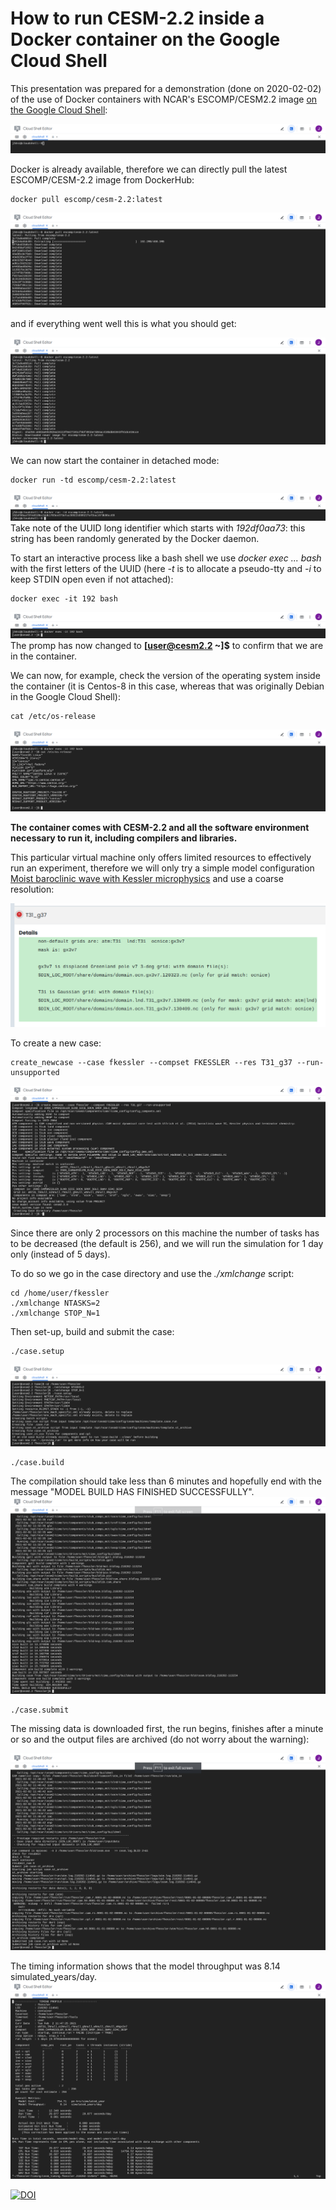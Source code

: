 # How to run CESM-2.2 inside a Docker container on the Google Cloud Shell


This presentation was prepared for a demonstration (done on 2020-02-02) of the use
of Docker containers with NCAR's ESCOMP/CESM2.2 image [on the Google Cloud Shell](https://shell.cloud.google.com):

![alt text](img/Cloud_Shell_Editor.png "Cloud Shell")

Docker is already available, therefore we can directly pull the latest ESCOMP/CESM-2.2 image from DockerHub:
```
docker pull escomp/cesm-2.2:latest
```
![alt text](img/Pulling_from_escomp.png "Pulling the image")

and if everything went well this is what you should get:

![alt text](img/Docker_image_downloaded.png "Download finished")

We can now start the container in detached mode:
```
docker run -td escomp/cesm-2.2:latest
```
![alt text](img/Docker_run.png "Docker run")
Take note of the UUID long identifier which starts with *192df0aa73*: this string has been randomly generated by 
the Docker daemon.


To start an interactive process like a bash shell we use *docker exec ... bash* with the first letters of the UUID
(here *-t* is to allocate a pseudo-tty and *-i* to keep STDIN open even if not attached):
```
docker exec -it 192 bash
```
![alt text](img/Docker_exec.png "Docker exec")
The promp has now changed to **[user@cesm2.2 ~]$** to confirm that we are in the container.

We can now, for example, check the version of the operating system inside the container (it is Centos-8 in this case, 
whereas that was originally Debian in the Google Cloud Shell):
```
cat /etc/os-release
```
![alt text](img/Bash_shell.png "Bash shell")

__The container comes with CESM-2.2 and all the software environment necessary to run it, 
including compilers and libraries.__

This particular virtual machine only offers limited resources to effectively run an experiment, therefore we will
only try a simple model configuration 
[Moist baroclinic wave with Kessler microphysics](https://www.cesm.ucar.edu/models/simpler-models/fkessler/index.html) and use a coarse resolution:

![alt text](img/T31_g37.png "From https://www.cesm.ucar.edu/models/cesm2/config/grids.html")

To create a new case:
```
create_newcase --case fkessler --compset FKESSLER --res T31_g37 --run-unsupported
```
![alt text](img/Create_newcase.png "Create new case")

Since there are only 2 processors on this machine the number of tasks has to be decreased (the default is 256), and we will run the simulation for 1 day only (instead of 5 days). 

To do so we go in the case directory and use the *./xmlchange* script:
```
cd /home/user/fkessler
./xmlchange NTASKS=2
./xmlchange STOP_N=1
```
Then set-up, build and submit the case:
```
./case.setup
```
![alt text](img/Case_setup.png "Case setup")
```
./case.build
```
The compilation should take less than 6 minutes and hopefully end with the message "MODEL BUILD HAS FINISHED SUCCESSFULLY".
![alt text](img/Case_build_successful.png "Case built successfully")
```
./case.submit
```
The missing data is downloaded first, the run begins, finishes after a minute or so and the output files are archived (do not worry about the warning):

![alt text](img/Run_finished.png "Run finished and data archived")

The timing information shows that the model throughput was 8.14 simulated_years/day.
![alt text](img/Timing.png "Timing")

[![DOI](https://zenodo.org/badge/335239161.svg)](https://zenodo.org/badge/latestdoi/335239161)
